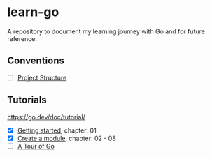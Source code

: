 # learn-go

A repository to document my learning journey with Go and for future reference.

## Conventions

- [ ] [Project Structure](/conventions/project-structure/)

## Tutorials

https://go.dev/doc/tutorial/

- [x] [Getting started](https://go.dev/doc/tutorial/getting-started.html), chapter: 01
- [x] [Create a module](https://go.dev/doc/tutorial/create-module.html), chapter: 02 - 08
- [ ] [A Tour of Go](https://go.dev/tour/)
